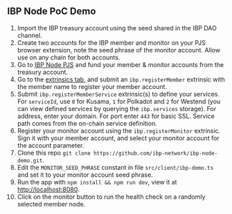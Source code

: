 ## IBP Node PoC Demo

1. Import the IBP treasury account using the seed shared in the IBP DAO channel.
2. Create two accounts for the IBP member and monitor on your PJS browser extension, note the seed phrase of the monitor account. Allow use on any chain for both accounts.
4. Go to [IBP Node PJS](https://polkadot.js.org/apps/?rpc=wss%3A%2F%2Frpc.helikon.io%2Fibp-demo#/accounts) and fund your member & monitor accounts from the treasury account.
5. Go to the [extrinsics tab](https://polkadot.js.org/apps/?rpc=wss%3A%2F%2Frpc.helikon.io%2Fibp-demo#/extrinsics), and submit an `ibp.registerMember` extrinsic with the member name to register your member account.
6. Submit `ibp.registerMemberService` extrinsic(s) to define your services. For `serviceId`, use `0` for Kusama, `1` for Polkadot and `2` for Westend (you can view defined services by querying the `ibp.services` storage). For address, enter your domain. For port enter `443` for basic SSL. Service path comes from the on-chain service definition.
7. Register your monitor account using the `ibp.registerMonitor` extrinsic. Sign it with your member account, and select your monitor account for the account parameter.
8. Clone this repo `git clone https://github.com/ibp-network/ibp-node-demo.git`.
9. Edit the `MONITOR_SEED_PHRASE` constant in file `src/client/ibp-demo.ts` and set it to your monitor account seed phrase.
10. Run the app with `npm install && npm run dev`, view it at [http://localhost:8080](http://localhost:8080).
11. Click on the monitor button to run the health check on a randomly selected member node.